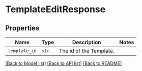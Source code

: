 # TemplateEditResponse



## Properties

| Name | Type | Description | Notes |
| ---- | ---- | ----------- | ----- |
| `template_id` | ```str``` |  The id of the Template.  |  |


[[Back to Model list]](../README.md#documentation-for-models) [[Back to API list]](../README.md#documentation-for-api-endpoints) [[Back to README]](../README.md)


